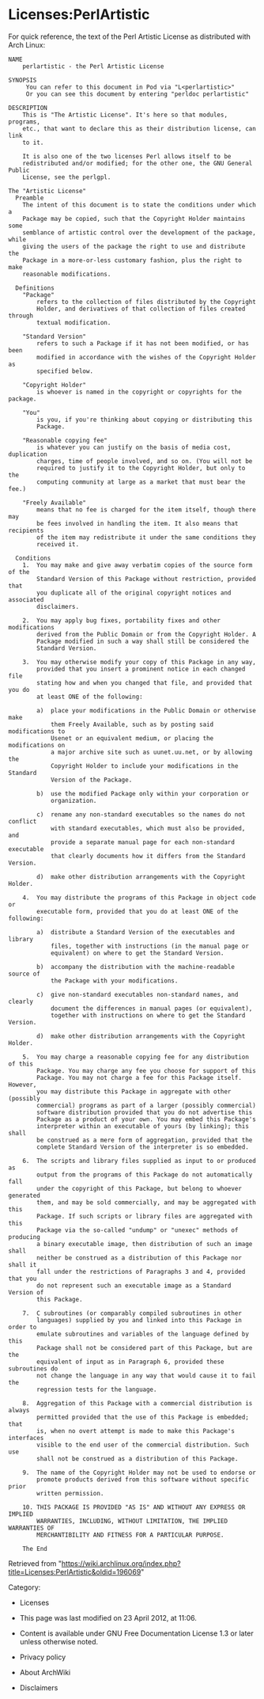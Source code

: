 Licenses:PerlArtistic
=====================

For quick reference, the text of the Perl Artistic License as
distributed with Arch Linux:

    NAME
        perlartistic - the Perl Artistic License

    SYNOPSIS
         You can refer to this document in Pod via "L<perlartistic>"
         Or you can see this document by entering "perldoc perlartistic"

    DESCRIPTION
        This is "The Artistic License". It's here so that modules, programs,
        etc., that want to declare this as their distribution license, can link
        to it.

        It is also one of the two licenses Perl allows itself to be
        redistributed and/or modified; for the other one, the GNU General Public
        License, see the perlgpl.

    The "Artistic License"
      Preamble
        The intent of this document is to state the conditions under which a
        Package may be copied, such that the Copyright Holder maintains some
        semblance of artistic control over the development of the package, while
        giving the users of the package the right to use and distribute the
        Package in a more-or-less customary fashion, plus the right to make
        reasonable modifications.

      Definitions
        "Package"
            refers to the collection of files distributed by the Copyright
            Holder, and derivatives of that collection of files created through
            textual modification.

        "Standard Version"
            refers to such a Package if it has not been modified, or has been
            modified in accordance with the wishes of the Copyright Holder as
            specified below.

        "Copyright Holder"
            is whoever is named in the copyright or copyrights for the package.

        "You"
            is you, if you're thinking about copying or distributing this
            Package.

        "Reasonable copying fee"
            is whatever you can justify on the basis of media cost, duplication
            charges, time of people involved, and so on. (You will not be
            required to justify it to the Copyright Holder, but only to the
            computing community at large as a market that must bear the fee.)

        "Freely Available"
            means that no fee is charged for the item itself, though there may
            be fees involved in handling the item. It also means that recipients
            of the item may redistribute it under the same conditions they
            received it.

      Conditions
        1.  You may make and give away verbatim copies of the source form of the
            Standard Version of this Package without restriction, provided that
            you duplicate all of the original copyright notices and associated
            disclaimers.

        2.  You may apply bug fixes, portability fixes and other modifications
            derived from the Public Domain or from the Copyright Holder. A
            Package modified in such a way shall still be considered the
            Standard Version.

        3.  You may otherwise modify your copy of this Package in any way,
            provided that you insert a prominent notice in each changed file
            stating how and when you changed that file, and provided that you do
            at least ONE of the following:

            a)  place your modifications in the Public Domain or otherwise make
                them Freely Available, such as by posting said modifications to
                Usenet or an equivalent medium, or placing the modifications on
                a major archive site such as uunet.uu.net, or by allowing the
                Copyright Holder to include your modifications in the Standard
                Version of the Package.

            b)  use the modified Package only within your corporation or
                organization.

            c)  rename any non-standard executables so the names do not conflict
                with standard executables, which must also be provided, and
                provide a separate manual page for each non-standard executable
                that clearly documents how it differs from the Standard Version.

            d)  make other distribution arrangements with the Copyright Holder.

        4.  You may distribute the programs of this Package in object code or
            executable form, provided that you do at least ONE of the following:

            a)  distribute a Standard Version of the executables and library
                files, together with instructions (in the manual page or
                equivalent) on where to get the Standard Version.

            b)  accompany the distribution with the machine-readable source of
                the Package with your modifications.

            c)  give non-standard executables non-standard names, and clearly
                document the differences in manual pages (or equivalent),
                together with instructions on where to get the Standard Version.

            d)  make other distribution arrangements with the Copyright Holder.

        5.  You may charge a reasonable copying fee for any distribution of this
            Package. You may charge any fee you choose for support of this
            Package. You may not charge a fee for this Package itself. However,
            you may distribute this Package in aggregate with other (possibly
            commercial) programs as part of a larger (possibly commercial)
            software distribution provided that you do not advertise this
            Package as a product of your own. You may embed this Package's
            interpreter within an executable of yours (by linking); this shall
            be construed as a mere form of aggregation, provided that the
            complete Standard Version of the interpreter is so embedded.

        6.  The scripts and library files supplied as input to or produced as
            output from the programs of this Package do not automatically fall
            under the copyright of this Package, but belong to whoever generated
            them, and may be sold commercially, and may be aggregated with this
            Package. If such scripts or library files are aggregated with this
            Package via the so-called "undump" or "unexec" methods of producing
            a binary executable image, then distribution of such an image shall
            neither be construed as a distribution of this Package nor shall it
            fall under the restrictions of Paragraphs 3 and 4, provided that you
            do not represent such an executable image as a Standard Version of
            this Package.

        7.  C subroutines (or comparably compiled subroutines in other
            languages) supplied by you and linked into this Package in order to
            emulate subroutines and variables of the language defined by this
            Package shall not be considered part of this Package, but are the
            equivalent of input as in Paragraph 6, provided these subroutines do
            not change the language in any way that would cause it to fail the
            regression tests for the language.

        8.  Aggregation of this Package with a commercial distribution is always
            permitted provided that the use of this Package is embedded; that
            is, when no overt attempt is made to make this Package's interfaces
            visible to the end user of the commercial distribution. Such use
            shall not be construed as a distribution of this Package.

        9.  The name of the Copyright Holder may not be used to endorse or
            promote products derived from this software without specific prior
            written permission.

        10. THIS PACKAGE IS PROVIDED "AS IS" AND WITHOUT ANY EXPRESS OR IMPLIED
            WARRANTIES, INCLUDING, WITHOUT LIMITATION, THE IMPLIED WARRANTIES OF
            MERCHANTIBILITY AND FITNESS FOR A PARTICULAR PURPOSE.

        The End

Retrieved from
"https://wiki.archlinux.org/index.php?title=Licenses:PerlArtistic&oldid=196069"

Category:

-   Licenses

-   This page was last modified on 23 April 2012, at 11:06.
-   Content is available under GNU Free Documentation License 1.3 or
    later unless otherwise noted.
-   Privacy policy
-   About ArchWiki
-   Disclaimers
